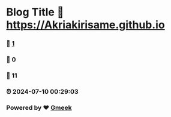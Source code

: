 # Blog Title :link: https://Akriakirisame.github.io 
### :page_facing_up: [1](https://Akriakirisame.github.io/tag.html) 
### :speech_balloon: 0 
### :hibiscus: 11 
### :alarm_clock: 2024-07-10 00:29:03 
### Powered by :heart: [Gmeek](https://github.com/Meekdai/Gmeek)
